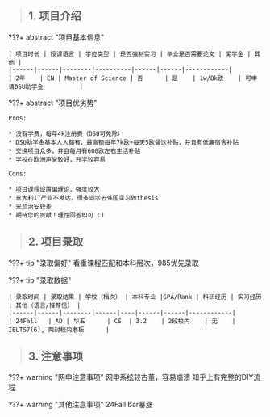 > ## **1. 项目介绍**

???+ abstract "项目基本信息" 

    | 项目时长 | 授课语言 | 学位类型 | 是否强制实习 | 毕业是否需要论文 | 奖学金 | 其他 |
    |------|------|--------|----------|------|------|------------|
    | 2年    | EN | Master of Science | 否      | 是    | 1w/8k欧    | 可申请DSU助学金          |

???+ abstract "项目优劣势" 

    Pros:
    
    * 没有学费，每年4k注册费（DSU可免除）
    * DSU助学金基本人人都有，最高额每年7k欧+每天5欧餐饮补贴，并且有低廉宿舍补贴
    * 交换项目众多，并且每月有600欧左右生活补贴
    * 学校在欧洲声誉较好，升学较容易
    
    Cons:
    
    * 项目课程设置偏理论，强度较大
    * 意大利IT产业不发达，很多同学去外国实习做thesis
    * 米兰治安较差
    * 期待您的贡献！理性回答即可 :)

> ## **2. 项目录取**

???+ tip "录取偏好"
    看重课程匹配和本科层次，985优先录取

???+ tip "录取数据"

    | 录取时间 | 录取结果 | 学校（档次） | 本科专业 |GPA/Rank | 科研经历 | 实习经历 | 其他（语言/推荐信） |
    |------|------|--------|------|----|------|------|------------|
    | 24Fall   | AD | 华五      | CS  | 3.2    | 2段校内    | 无    | IELTS7(6), 两封校内老板      |


> ## **3. 注意事项**

???+ warning "网申注意事项"
    网申系统较古董，容易崩溃
    知乎上有完整的DIY流程

???+ warning "其他注意事项"
    24Fall bar暴涨

